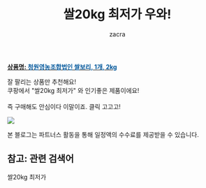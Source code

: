 ﻿---
layout: post
title:  "쌀20kg 최저가 우와!"
author: zacra
categories: [ 아이템 ]
tags: [쌀20kg 최저가]
image: https://static.coupangcdn.com/image/vendor_inventory/18ac/cbcf518bbcd3b752e12499129f46814279f8a5afde6eb8bb6417115eb892.jpg 
description: "쿠팡에서 쌀20kg 최저가 관련 상품으로 가장 잘팔리는 제품 중 하나라는 사실!!."
rating: 4.5
---

<a href="https://link.coupang.com/re/AFFSDP?lptag=AF8407795&pageKey=217288943&itemId=670436570&vendorItemId=4729726937&traceid=V0-153-96f6b9fff4bf85e5"><b>상품명: <font color='#01579B'>청원영농조합법인 쌀보리, 1개, 2kg</font></b></a>

잘 팔리는 상품만 추천해요!<br/>
쿠팡에서 "쌀20kg 최저가" 와 인기좋은 제품이에요!<br/><br/>
즉 구매해도 안심이다 이말이죠. 클릭 고고고! <br/>



<a href="https://link.coupang.com/re/AFFSDP?lptag=AF8407795&pageKey=217288943&itemId=670436570&vendorItemId=4729726937&traceid=V0-153-96f6b9fff4bf85e5"><img src="https://thumbnail7.coupangcdn.com/thumbnails/remote/q89/image/vendor_inventory/5c47/dbdb4676fc76c7d93c794999e5c2abb8a5532c1f3eb9d140d57b6587710b.jpg"></a> 

본 블로그는 파트너스 활동을 통해 일정액의 수수료를 제공받을 수 있습니다.

## 참고: 관련 검색어    
쌀20kg 최저가